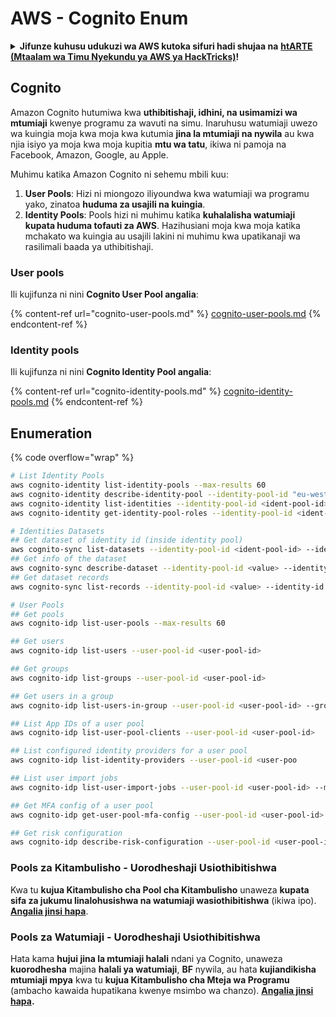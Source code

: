 # AWS - Cognito Enum

<details>

<summary><strong>Jifunze kuhusu udukuzi wa AWS kutoka sifuri hadi shujaa na</strong> <a href="https://training.hacktricks.xyz/courses/arte"><strong>htARTE (Mtaalam wa Timu Nyekundu ya AWS ya HackTricks)</strong></a><strong>!</strong></summary>

Njia nyingine za kusaidia HackTricks:

* Ikiwa unataka kuona **kampuni yako ikitangazwa kwenye HackTricks** au **kupakua HackTricks kwa PDF** Angalia [**MIPANGO YA KUJIUNGA**](https://github.com/sponsors/carlospolop)!
* Pata [**bidhaa rasmi za PEASS & HackTricks**](https://peass.creator-spring.com)
* Gundua [**Familia ya PEASS**](https://opensea.io/collection/the-peass-family), mkusanyiko wetu wa [**NFTs**](https://opensea.io/collection/the-peass-family) za kipekee
* **Jiunge na** 💬 [**Kikundi cha Discord**](https://discord.gg/hRep4RUj7f) au kikundi cha [**telegram**](https://t.me/peass) au **tufuate** kwenye **Twitter** 🐦 [**@hacktricks\_live**](https://twitter.com/hacktricks\_live)**.**
* **Shiriki mbinu zako za udukuzi kwa kuwasilisha PRs kwa** [**HackTricks**](https://github.com/carlospolop/hacktricks) na [**HackTricks Cloud**](https://github.com/carlospolop/hacktricks-cloud) repos za github.

</details>

## Cognito

Amazon Cognito hutumiwa kwa **uthibitishaji, idhini, na usimamizi wa mtumiaji** kwenye programu za wavuti na simu. Inaruhusu watumiaji uwezo wa kuingia moja kwa moja kwa kutumia **jina la mtumiaji na nywila** au kwa njia isiyo ya moja kwa moja kupitia **mtu wa tatu**, ikiwa ni pamoja na Facebook, Amazon, Google, au Apple.

Muhimu katika Amazon Cognito ni sehemu mbili kuu:

1. **User Pools**: Hizi ni miongozo iliyoundwa kwa watumiaji wa programu yako, zinatoa **huduma za usajili na kuingia**.
2. **Identity Pools**: Pools hizi ni muhimu katika **kuhalalisha watumiaji kupata huduma tofauti za AWS**. Hazihusiani moja kwa moja katika mchakato wa kuingia au usajili lakini ni muhimu kwa upatikanaji wa rasilimali baada ya uthibitishaji.

### **User pools**

Ili kujifunza ni nini **Cognito User Pool angalia**:

{% content-ref url="cognito-user-pools.md" %}
[cognito-user-pools.md](cognito-user-pools.md)
{% endcontent-ref %}

### **Identity pools**

Ili kujifunza ni nini **Cognito Identity Pool angalia**:

{% content-ref url="cognito-identity-pools.md" %}
[cognito-identity-pools.md](cognito-identity-pools.md)
{% endcontent-ref %}

## Enumeration

{% code overflow="wrap" %}
```bash
# List Identity Pools
aws cognito-identity list-identity-pools --max-results 60
aws cognito-identity describe-identity-pool --identity-pool-id "eu-west-2:38b294756-2578-8246-9074-5367fc9f5367"
aws cognito-identity list-identities --identity-pool-id <ident-pool-id> --max-results 60
aws cognito-identity get-identity-pool-roles --identity-pool-id <ident-pool-id>

# Identities Datasets
## Get dataset of identity id (inside identity pool)
aws cognito-sync list-datasets --identity-pool-id <ident-pool-id> --identity-id <ident-id>
## Get info of the dataset
aws cognito-sync describe-dataset --identity-pool-id <value> --identity-id <value> --dataset-name <value>
## Get dataset records
aws cognito-sync list-records --identity-pool-id <value> --identity-id <value> --dataset-name <value>

# User Pools
## Get pools
aws cognito-idp list-user-pools --max-results 60

## Get users
aws cognito-idp list-users --user-pool-id <user-pool-id>

## Get groups
aws cognito-idp list-groups --user-pool-id <user-pool-id>

## Get users in a group
aws cognito-idp list-users-in-group --user-pool-id <user-pool-id> --group-name <group-name>

## List App IDs of a user pool
aws cognito-idp list-user-pool-clients --user-pool-id <user-pool-id>

## List configured identity providers for a user pool
aws cognito-idp list-identity-providers --user-pool-id <user-poo

## List user import jobs
aws cognito-idp list-user-import-jobs --user-pool-id <user-pool-id> --max-results 60

## Get MFA config of a user pool
aws cognito-idp get-user-pool-mfa-config --user-pool-id <user-pool-id>

## Get risk configuration
aws cognito-idp describe-risk-configuration --user-pool-id <user-pool-id>
```
### Pools za Kitambulisho - Uorodheshaji Usiothibitishwa

Kwa tu **kujua Kitambulisho cha Pool cha Kitambulisho** unaweza **kupata sifa za jukumu linalohusishwa na watumiaji wasiothibitishwa** (ikiwa ipo). [**Angalia jinsi hapa**](cognito-identity-pools.md#accessing-iam-roles).

### Pools za Watumiaji - Uorodheshaji Usiothibitishwa

Hata kama **hujui jina la mtumiaji halali** ndani ya Cognito, unaweza **kuorodhesha** majina **halali ya watumiaji**, **BF** nywila, au hata **kujiandikisha mtumiaji mpya** kwa tu **kujua Kitambulisho cha Mteja wa Programu** (ambacho kawaida hupatikana kwenye msimbo wa chanzo). [**Angalia jinsi hapa**](cognito-user-pools.md#registration)**.**
